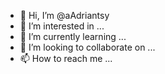 - 👋 Hi, I’m @aAdriantsy
- 👀 I’m interested in ...
- 🌱 I’m currently learning ...
- 💞️ I’m looking to collaborate on ...
- 📫 How to reach me ...

<!---
aAdriantsy/aAdriantsy is a ✨ special ✨ repository because its `README.md` (this file) appears on your GitHub profile.
You can click the Preview link to take a look at your changes.
--->
